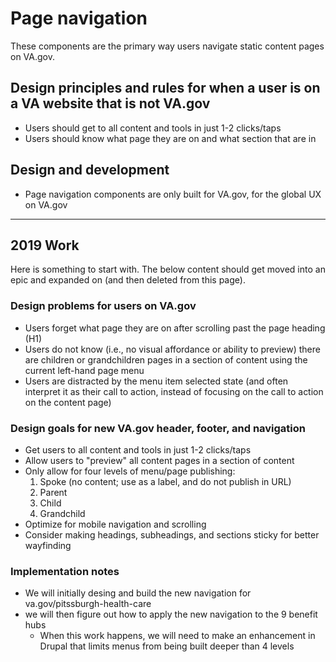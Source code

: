 # Page navigation

These components are the primary way users navigate static content pages on VA.gov.

## Design principles and rules for when a user is on a VA website that is not VA.gov
* Users should get to all content and tools in just 1-2 clicks/taps
* Users should know what page they are on and what section that are in

## Design and development
* Page navigation components are only built for VA.gov, for the global UX on VA.gov

---

## 2019 Work
Here is something to start with. The below content should get moved into an epic and expanded on (and then deleted from this page).

### Design problems for users on VA.gov
* Users forget what page they are on after scrolling past the page heading (H1)
* Users do not know (i.e., no visual affordance or ability to preview) there are children or grandchildren pages in a section of content using the current left-hand page menu
* Users are distracted by the menu item selected state (and often interpret it as their call to action, instead of focusing on the call to action on the content page)

### Design goals for new VA.gov header, footer, and navigation
* Get users to all content and tools in just 1-2 clicks/taps
* Allow users to "preview" all content pages in a section of content
* Only allow for four levels of menu/page publishing:
  1. Spoke (no content; use as a label, and do not publish in URL)
  2. Parent
  3. Child
  4. Grandchild
* Optimize for mobile navigation and scrolling
* Consider making headings, subheadings, and sections sticky for better wayfinding

### Implementation notes
* We will initially desing and build the new navigation for va.gov/pitssburgh-health-care
* we will then figure out how to apply the new navigation to the 9 benefit hubs
  * When this work happens, we will need to make an enhancement in Drupal that limits menus from being built deeper than 4 levels
